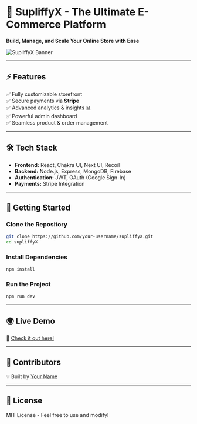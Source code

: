 # 🚀 **SupliffyX - The Ultimate E-Commerce Platform**
**Build, Manage, and Scale Your Online Store with Ease**

![SupliffyX Banner](https://your-image-url.com/banner.png)

---

## ⚡ **Features**
✅ Fully customizable storefront  
✅ Secure payments via **Stripe**  
✅ Advanced analytics & insights 📊  
✅ Powerful admin dashboard  
✅ Seamless product & order management  

---

## 🛠 **Tech Stack**
- **Frontend:** React, Chakra UI, Next UI, Recoil  
- **Backend:** Node.js, Express, MongoDB, Firebase  
- **Authentication:** JWT, OAuth (Google Sign-In)  
- **Payments:** Stripe Integration  

---

## 🎯 **Getting Started**  

### Clone the Repository  
```sh
git clone https://github.com/your-username/supliffyX.git
cd supliffyX
```

### Install Dependencies  
```sh
npm install
```

### Run the Project  
```sh
npm run dev
```

---

## 🌍 **Live Demo**  
🚀 [Check it out here!](https://your-live-demo-link.com)  

---

## 👥 **Contributors**  
💡 Built by [Your Name](https://github.com/your-username)  

---

## 📜 **License**  
MIT License - Feel free to use and modify!  